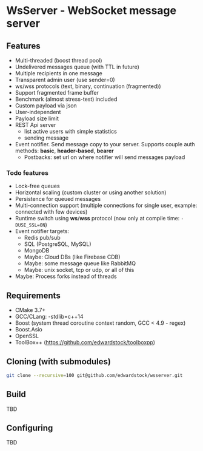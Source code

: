 # WsServer - WebSocket message server

## Features
* Multi-threaded (boost thread pool)
* Undelivered messages queue (with TTL in future)
* Multiple recipients in one message
* Transparent admin user (use sender=0)
* ws/wss protocols (text, binary, continuation (fragmented)) 
* Support fragmented frame buffer
* Benchmark (almost stress-test) included
* Custom payload via json
* User-independent
* Payload size limit
* REST Api server
	* list active users with simple statistics
	* sending message
* Event notifier. Send message copy to your server. Supports couple auth methods: **basic**, **header-based**, **bearer**
	* Postbacks: set url on where notifier will send messages payload
	
### Todo features
* Lock-free queues
* Horizontal scaling (custom cluster or using another solution)
* Persistence for queued messages
* Multi-connection support (multiple connections for single user, example: connected with few devices)
* Runtime switch using **ws**/**wss** protocol (now only at compile time: `-DUSE_SSL=ON`)
* Event notifier targets:
	* Redis pub/sub
	* SQL (PostgreSQL, MySQL)
	* MongoDB
	* Maybe: Cloud DBs (like Firebase CDB)
	* Maybe: some message queue like RabbitMQ
	* Maybe: unix socket, tcp or udp, or all of this
* Maybe: Process forks instead of threads

 

## Requirements
* CMake 3.7+
* GCC/CLang: -stdlib=c++14
* Boost (system thread coroutine context random, GCC < 4.9 - regex)
* Boost.Asio
* OpenSSL
* ToolBox++ (https://github.com/edwardstock/toolboxpp) 
 
 
## Cloning (with submodules)
```bash
git clone --recursive=100 git@github.com/edwardstock/wsserver.git
```
 
## Build
TBD

## Configuring
TBD